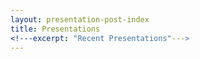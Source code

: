 ```yaml
---
layout: presentation-post-index
title: Presentations
<!---excerpt: "Recent Presentations"--->
---
```

